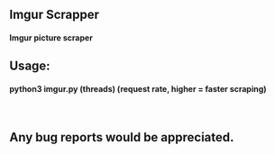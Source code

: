 <h2>Imgur Scrapper</h2>
<h4>Imgur picture scraper</h4>

<h2>Usage:</h2>
<h4>python3 imgur.py (threads) (request rate, higher = faster scraping)</h4>
<br>
<h2>Any bug reports would be appreciated.</h2>
